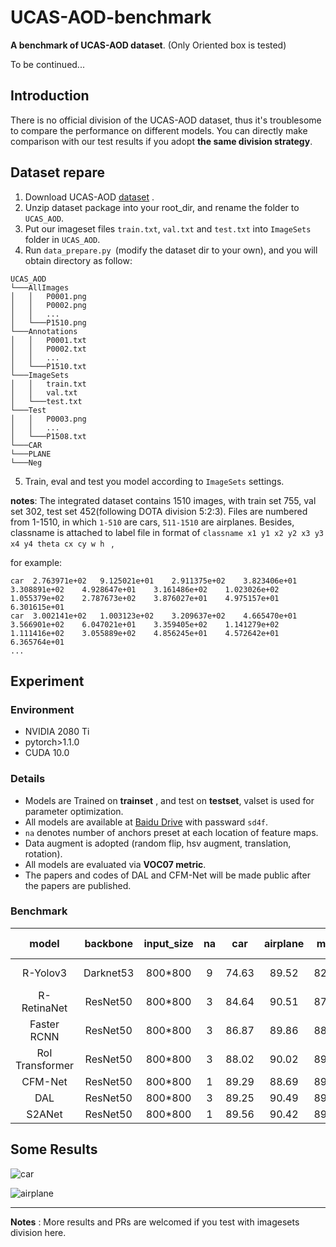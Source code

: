# UCAS-AOD-benchmark
**A benchmark of UCAS-AOD dataset**. (Only Oriented box is tested)

To be continued...

## Introduction

There is no official division of the UCAS-AOD dataset, thus it's  troublesome to compare the performance on different models. You can directly make comparison with our test results if you adopt **the same division  strategy**.

## Dataset repare

1. Download  UCAS-AOD [dataset](https://hyper.ai/datasets/5419) .
2. Unzip dataset package into your root_dir, and rename the folder to `UCAS_AOD`.
3. Put our imageset files `train.txt`, `val.txt` and `test.txt` into `ImageSets` folder in `UCAS_AOD`.
4. Run `data_prepare.py `(modify the dataset dir to your own), and you will obtain directory as follow:
```
UCAS_AOD
└───AllImages
│   │   P0001.png
│   │   P0002.png
│   │	...
│   └───P1510.png
└───Annotations
│   │   P0001.txt
│   │   P0002.txt
│   │	...
│   └───P1510.txt       
└───ImageSets 
│   │   train.txt
│   │   val.txt
│   └───test.txt  
└───Test
│   │   P0003.png
│   │	...
│   └───P1508.txt 
└───CAR
└───PLANE
└───Neg
```

5. Train, eval and test you model according to `ImageSets`  settings.

**notes**: The integrated dataset contains 1510 images, with train set 755, val set 302, test set 452(following DOTA division 5:2:3). Files are numbered from 1-1510, in which `1-510` are cars, `511-1510` are airplanes. Besides, classname is attached to label file in format of  `classname x1 y1 x2 y2 x3 y3 x4 y4 theta cx cy w h ` ,

for example:

```
car  2.763971e+02	9.125021e+01	2.911375e+02	3.823406e+01	3.308891e+02	4.928647e+01	3.161486e+02	1.023026e+02	1.055379e+02	2.787673e+02	3.876027e+01	4.975157e+01	6.301615e+01	
car  3.002141e+02	1.003123e+02	3.209637e+02	4.665470e+01	3.566901e+02	6.047021e+01	3.359405e+02	1.141279e+02	1.111416e+02	3.055889e+02	4.856245e+01	4.572642e+01	6.365764e+01	
...
```

## Experiment

###  Environment
* NVIDIA 2080 Ti
* pytorch>1.1.0
* CUDA 10.0

### Details

* Models are Trained on **trainset** , and test on **testset**, valset is used for parameter optimization. 
* All models are available at  [Baidu Drive](https://pan.baidu.com/s/1TtJEY7dwvOOQpf61c9ATfg) with passward `sd4f`.
* `na` denotes number of anchors preset at each location of feature maps.
* Data augment is adopted (random flip, hsv augment, translation, rotation).
* All models are evaluated via **VOC07 metric**. 
* The papers and codes of DAL and CFM-Net will be made public after the papers are published.
### Benchmark
| model | backbone | input_size | na | car | airplane | mAP |paper link |remark |
| :---: | :---: |:--------: | :--: | :--: |:-----: |------- |------- |------- |
| R-Yolov3 | Darknet53 | 800*800 | 9 | 74.63 | 89.52 | 82.08 | [arxiv](https://arxiv.org/abs/1804.02767) |[code1](https://github.com/JKBox/YOLOv3-quadrangle), [code2](https://github.com/ming71/rotate-yolov3) |
| R-RetinaNet | ResNet50 | 800*800 | 3 | 84.64 | 90.51 | 87.57 |[ICCV 2017](https://openaccess.thecvf.com/content_iccv_2017/html/Lin_Focal_Loss_for_ICCV_2017_paper.html) |[code](https://github.com/ming71/R-RetinaNet) |
| Faster RCNN | ResNet50 | 800*800 | 3 | 86.87 | 89.86 | 88.36 | [CVPR 2018](https://arxiv.org/abs/1711.10398) | [code](https://github.com/dingjiansw101/AerialDetection) |
| RoI Transformer | ResNet50 | 800*800 | 3 | 88.02 | 90.02 | 89.02 | [CVPR 2019](https://openaccess.thecvf.com/content_CVPR_2019/papers/Ding_Learning_RoI_Transformer_for_Oriented_Object_Detection_in_Aerial_Images_CVPR_2019_paper.pdf) | [code](https://github.com/dingjiansw101/RoITransformer_DOTA) |
| CFM-Net | ResNet50 | 800*800 | 1 | 89.29 | 88.69    | 89.49 | —— | —— |
| DAL | ResNet50 | 800*800 | 3 | 89.25 | 90.49    | 89.87 | —— | [code](https://github.com/ming71/DAL) |
| S2ANet | ResNet50 | 800*800 | 1 | 89.56 | 90.42    | 89.99 | [arxiv](https://arxiv.org/pdf/2008.09397) | [code](https://github.com/csuhan/s2anet) |

## Some Results

![car](https://github.com/ming71/UCAS-AOD-benchmark/blob/master/examples/P0003.jpg)

![airplane](https://github.com/ming71/UCAS-AOD-benchmark/blob/master/examples/P1114.jpg)

---

**Notes** : More results  and PRs are welcomed if you test with imagesets division here.


